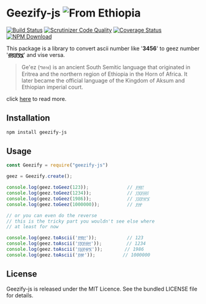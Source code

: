 Geezify-js  ![From Ethiopia](https://img.shields.io/badge/From-Ethiopia-brightgreen.svg)
==========

[![Build Status](https://travis-ci.org/geezify/geezify-js.svg?branch=master)](https://travis-ci.org/geezify/geezify-js)
[![Scrutinizer Code Quality](https://scrutinizer-ci.com/g/geezify/geezify-js/badges/quality-score.png?b=master)](https://scrutinizer-ci.com/g/geezify/geezify-js/?branch=master)
[![Coverage Status](https://coveralls.io/repos/github/geezify/geezify-js/badge.svg?branch=master)](https://coveralls.io/github/geezify/geezify-js?branch=master)
[![NPM Download](https://img.shields.io/npm/dt/geezify-js.svg?style=flat)](https://www.npmjs.com/package/geezify-js)

This package is a library to convert ascii number like '**3456**' to geez number '**፴፬፻፶፮**' and vise versa.

 > Ge'ez (ግዕዝ) is an ancient South Semitic language that originated in Eritrea and the northern region of Ethiopia in the Horn of Africa. It later became the official language of the Kingdom of Aksum and Ethiopian imperial court.
 
click [here](https://en.wikipedia.org/wiki/Ge%27ez) to read more.

Installation
------------
```sh
npm install geezify-js
```

Usage
----------------
```js
const Geezify = require("geezify-js")

geez = Geezify.create();

console.log(geez.toGeez(123));              // ፻፳፫
console.log(geez.toGeez(1234));             // ፲፪፻፴፬
console.log(geez.toGeez(1986));             // ፲፱፻፹፮
console.log(geez.toGeez(1000000));          // ፻፼

// or you can even do the reverse
// this is the tricky part you wouldn't see else where
// at least for now

console.log(geez.toAscii('፻፳፫'));           // 123
console.log(geez.toAscii('፲፪፻፴፬'));         // 1234
console.log(geez.toAscii('፲፱፻፹፮'));        // 1986
console.log(geez.toAscii('፻፼'));          // 1000000
```

License
-------
Geezify-js is released under the MIT Licence. See the bundled LICENSE file for details.
